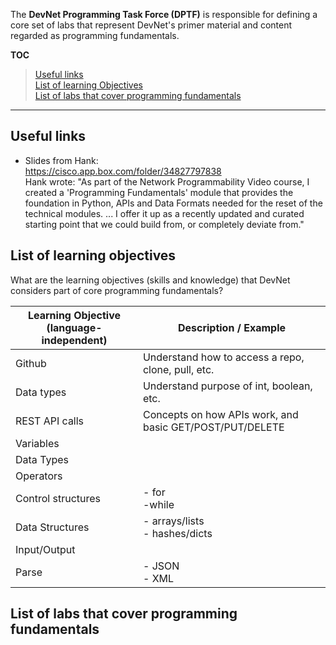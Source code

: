 The **DevNet Programming Task Force (DPTF)** is responsible for defining a core set of labs that represent DevNet's primer material and content regarded as programming fundamentals.

**TOC<br>**
  >  [Useful links](#useful-links)<br>
  [List of learning Objectives](#list-of-learning-objectives)<br>
  [List of labs that cover programming fundamentals](#list-of-labs-that-cover-programming-fundamentals)<br>

***

## Useful links

  - Slides from Hank:<br>
    https://cisco.app.box.com/folder/34827797838<br>
    Hank wrote: "As part of the Network Programmability Video course, I created a 'Programming Fundamentals' module that provides the foundation in Python, APIs and Data Formats needed for the reset of the technical modules. ... I offer it up as a recently updated and curated starting point that we could build from, or completely deviate from."


## List of learning objectives

What are the learning objectives (skills and knowledge) that DevNet considers part of core programming fundamentals?

| Learning Objective (language-independent) | Description / Example |
| ------------------ | --------------------- |
| Github             | Understand how to access a repo, clone, pull, etc. |
| Data types         | Understand purpose of int, boolean, etc. |
| REST API calls     | Concepts on how APIs work, and basic GET/POST/PUT/DELETE |
|   Variables|   |
|  Data Types |   |
| Operators  |   |
| Control structures  |  - for<br>  -while   |
| Data Structures  |   - arrays/lists<br>  - hashes/dicts |
| Input/Output  |   |
| Parse  |  - JSON<br>  - XML  |





## List of labs that cover programming fundamentals


